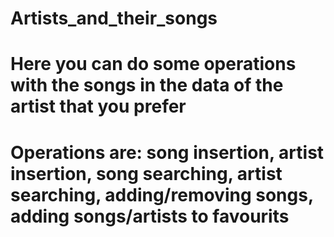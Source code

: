 # Artists_and_their_songs
# Here you can do some operations with the songs in the data of the artist that you prefer
# Operations are: song insertion, artist insertion, song searching, artist searching, adding/removing songs, adding songs/artists to favourits
